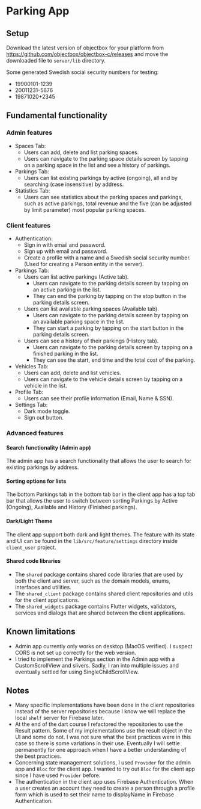 # Parking App

## Setup

Download the latest version of objectbox for your platform from
https://github.com/objectbox/objectbox-c/releases and move the downloaded file to `server/lib`
directory.

Some generated Swedish social security numbers for testing:

- 19900101-1239
- 20011231-5676
- 19871020+2345

## Fundamental functionality

### Admin features

- Spaces Tab:
    - Users can add, delete and list parking spaces.
    - Users can navigate to the parking space details screen by tapping on a parking space in the
      list and see a history of parkings.
- Parkings Tab:
    - Users can list existing parkings by active (ongoing), all and by searching (case insensitive)
      by address.
- Statistics Tab:
    - Users can see statistics about the parking spaces and parkings, such as active parkings, total
      revenue and the five (can be adjusted by limit parameter) most popular parking spaces.

### Client features

- Authentication:
    - Sign in with email and password.
    - Sign up with email and password.
    - Create a profile with a name and a Swedish social security number. (Used for creating a Person
      entity in the server).
- Parkings Tab:
    - Users can list active parkings (Active tab).
        - Users can navigate to the parking details screen by tapping on an active parking in the
          list.
        - They can end the parking by tapping on the stop button in the parking details screen.
    - Users can list available parking spaces (Available tab).
        - Users can navigate to the parking details screen by tapping on an available parking space
          in the list.
        - They can start a parking by tapping on the start button in the parking details screen.
    - Users can see a history of their parkings (History tab).
        - Users can navigate to the parking details screen by tapping on a finished parking in the
          list.
        - They can see the start, end time and the total cost of the parking.
- Vehicles Tab:
    - Users can add, delete and list vehicles.
    - Users can navigate to the vehicle details screen by tapping on a vehicle in the list.
- Profile Tab:
    - Users can see their profile information (Email, Name & SSN).
- Settings Tab:
    - Dark mode toggle.
    - Sign out button.

### Advanced features

#### Search functionality (Admin app)

The admin app has a search functionality that allows the user to search for existing parkings by
address.

#### Sorting options for lists

The bottom Parkings tab in the bottom tab bar in the client app has a top tab bar that allows the
user to switch between sorting Parkings by Active (Ongoing), Available and History (Finished
parkings).

#### Dark/Light Theme

The client app support both dark and light themes. The feature with its state and UI can be
found in the `lib/src/feature/settings` directory inside `client_user` project.

#### Shared code libraries

- The `shared` package contains shared code libraries that are used by both the client and server,
  such as the domain models, enums, interfaces and utilities.
- The `shared_client` package contains shared client repositories and utils for the client
  applications.
- The `shared_widgets` package contains Flutter widgets, validators, services and dialogs that are
  shared between the client applications.

## Known limitations

- Admin app currently only works on desktop (MacOS verified). I suspect CORS is not set up
  correctly for the web version.
- I tried to implement the Parkings section in the Admin app with a CustomScrollView and slivers.
  Sadly, I ran into multiple issues and eventually settled for using SingleChildScrollView.

## Notes

- Many specific implementations have been done in the client repositories instead of the server
  repositories because I know we will replace the local `shelf` server for Firebase later.
- At the end of the dart course I refactored the repositories to use the Result pattern. Some of my
  implementations use the result object in the UI and some do not. I was not sure what the best
  practices were in this case so there is some variations in their use. Eventually I will settle
  permanently for one approach when I have a better understanding of the best practices.
- Concerning state management solutions, I used `Provider` for the admin app and `Bloc` for the
  client app. I wanted to try out `Bloc` for the client app since I have used `Provider` before.
- The authentication in the client app uses Firebase Authentication. When a user creates an account
  they need to create a person through a profile form which is used to set their name to displayName
  in Firebase Authentication.